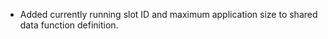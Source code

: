 - Added currently running slot ID and maximum application size to
  shared data function definition.
